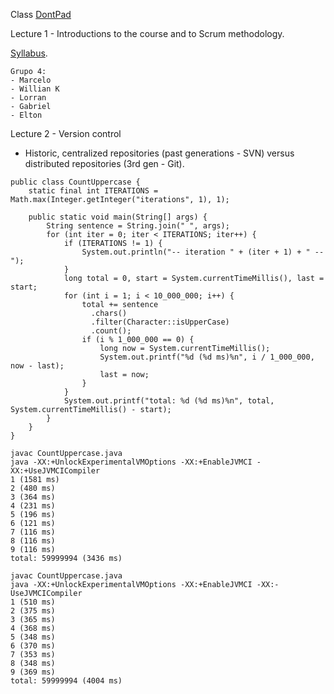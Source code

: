 Class [DontPad](http://dontpad.com/seniorgodev)

Lecture 1 - Introductions to the course and to Scrum methodology. 

[Syllabus](https://docs.google.com/document/d/19-dlVDrPIym_2rkNCsoIf6mkorMVvGM4qlCDA6kr8H8/edit?usp=sharing).

	Grupo 4:
	- Marcelo
	- Willian K
	- Lorran
	- Gabriel 
	- Elton

Lecture 2 - Version control

* Historic, centralized repositories (past generations - SVN) versus distributed repositories (3rd gen - Git).


```
public class CountUppercase {
    static final int ITERATIONS = Math.max(Integer.getInteger("iterations", 1), 1);

    public static void main(String[] args) {
        String sentence = String.join(" ", args);
        for (int iter = 0; iter < ITERATIONS; iter++) {
            if (ITERATIONS != 1) {
                System.out.println("-- iteration " + (iter + 1) + " --");
            }
            long total = 0, start = System.currentTimeMillis(), last = start;
            for (int i = 1; i < 10_000_000; i++) {
                total += sentence
                  .chars()
                  .filter(Character::isUpperCase)
                  .count();
                if (i % 1_000_000 == 0) {
                    long now = System.currentTimeMillis();
                    System.out.printf("%d (%d ms)%n", i / 1_000_000, now - last);
                    last = now;
                }
            }
            System.out.printf("total: %d (%d ms)%n", total, System.currentTimeMillis() - start);
        }
    }
}
```


```
javac CountUppercase.java
java -XX:+UnlockExperimentalVMOptions -XX:+EnableJVMCI -XX:+UseJVMCICompiler
1 (1581 ms)
2 (480 ms)
3 (364 ms)
4 (231 ms)
5 (196 ms)
6 (121 ms)
7 (116 ms)
8 (116 ms)
9 (116 ms)
total: 59999994 (3436 ms)
```


```
javac CountUppercase.java
java -XX:+UnlockExperimentalVMOptions -XX:+EnableJVMCI -XX:-UseJVMCICompiler 
1 (510 ms)
2 (375 ms)
3 (365 ms)
4 (368 ms)
5 (348 ms)
6 (370 ms)
7 (353 ms)
8 (348 ms)
9 (369 ms)
total: 59999994 (4004 ms)
```



